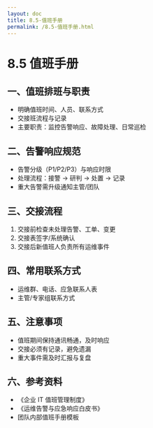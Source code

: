 ```yaml
---
layout: doc
title: 8.5-值班手册
permalink: /8.5-值班手册.html
---
```


# 8.5 值班手册

## 一、值班排班与职责
- 明确值班时间、人员、联系方式
- 交接班流程与记录
- 主要职责：监控告警响应、故障处理、日常巡检

## 二、告警响应规范
- 告警分级（P1/P2/P3）与响应时限
- 处理流程：接警 → 研判 → 处置 → 记录
- 重大告警需升级通知主管/团队

## 三、交接流程
1. 交接前检查未处理告警、工单、变更
2. 交接表签字/系统确认
3. 交接后新值班人负责所有运维事件

## 四、常用联系方式
- 运维群、电话、应急联系人表
- 主管/专家组联系方式

## 五、注意事项
- 值班期间保持通讯畅通，及时响应
- 交接必须有记录，避免遗漏
- 重大事件需及时汇报与复盘

## 六、参考资料
- 《企业 IT 值班管理制度》
- 《运维告警与应急响应白皮书》
- 团队内部值班手册模板